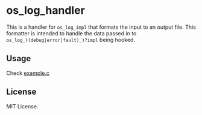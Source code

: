os_log_handler
==============
This is a handler for `os_log_impl` that formats the input to an output file. This formatter is intended to handle the data passed in to `os_log_((debug|error|fault)_)?impl` being hooked.

## Usage
Check [example.c](example.c)
## License
MIT License.